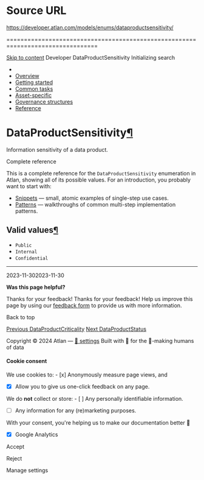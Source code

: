 # Source URL
https://developer.atlan.com/models/enums/dataproductsensitivity/

================================================================================

<!--
canonical: https://developer.atlan.com/models/enums/dataproductsensitivity/
meta-content-security-policy: object-src 'none'; base-uri 'self'; manifest-src 'self'; media-src 'self';
meta-description: Dear Developers
meta-generator: mkdocs-1.6.1, mkdocs-material-9.6.14
meta-og-description: Dear Developers
meta-og-image: https://developer.atlan.com/assets/images/social/models/enums/dataproductsensitivity.png
meta-og-image-height: 630
meta-og-image-type: image/png
meta-og-image-width: 1200
meta-og-title: DataProductSensitivity - Developer
meta-og-type: website
meta-og-url: https://developer.atlan.com/models/enums/dataproductsensitivity/
meta-twitter:card: summary_large_image
meta-twitter:description: Dear Developers
meta-twitter:image: https://developer.atlan.com/assets/images/social/models/enums/dataproductsensitivity.png
meta-twitter:title: DataProductSensitivity - Developer
meta-viewport: width=device-width,initial-scale=1
title: DataProductSensitivity - Developer
-->

[Skip to content](#dataproductsensitivity) Developer DataProductSensitivity Initializing search 

* 
* [Overview](../../..)
* [Getting started](../../../getting-started/)
* [Common tasks](../../../snippets/)
* [Asset\-specific](../../../patterns/)
* [Governance structures](../../../governance/)
* [Reference](../../../reference/)

DataProductSensitivity[¶](#dataproductsensitivity "Permanent link")
===================================================================

Information sensitivity of a data product.

Complete reference

This is a complete reference for the `DataProductSensitivity` enumeration in Atlan, showing all of its possible values. For an introduction, you probably want to start with:

* [Snippets](../../../snippets/) — small, atomic examples of single\-step use cases.
* [Patterns](../../../patterns/) — walkthroughs of common multi\-step implementation patterns.

Valid values[¶](#valid-values "Permanent link")
-----------------------------------------------

* `Public`
* `Internal`
* `Confidential`

---

2023\-11\-302023\-11\-30

**Was this page helpful?**

Thanks for your feedback! Thanks for your feedback! Help us improve this page by using our [feedback form](https://docs.google.com/forms/d/e/1FAIpQLScfoq7vqEn8S4QvN0ehPp0MRy6WYK5x-okJDqD69lHgoPPWtg/viewform?usp=pp_url&entry.1800719315=/models/enums/dataproductsensitivity/) to provide us with more information. 

Back to top

[Previous DataProductCriticality](../dataproductcriticality/) [Next DataProductStatus](../dataproductstatus/) 

Copyright © 2024 Atlan — [🍪 settings](#__consent) 
Built with 💙 for the 🤖\-making humans of data 

#### Cookie consent

We use cookies to: - [x] Anonymously measure page views, and
- [x] Allow you to give us one\-click feedback on any page.

 We do **not** collect or store: - [ ] Any personally identifiable information.
- [ ] Any information for any (re)marketing purposes.

 With your consent, you're helping us to make our documentation better 💙

- [x] Google Analytics

Accept

Reject

Manage settings

